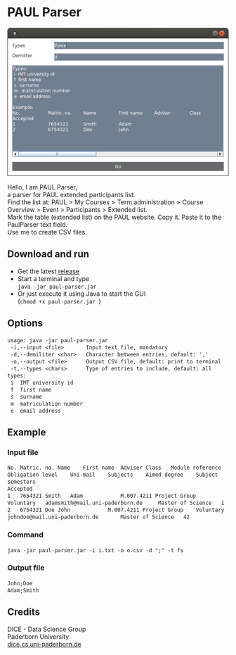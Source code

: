 # PAUL Parser

![PAUL Parser screenshot](doc/screenshot.png)


Hello, I am PAUL Parser,  
a parser for PAUL extended participants list.  
Find the list at: PAUL > My
Courses > Term administration > Course Overview > Event > Participants >
Extended list.  
Mark the table (extended list) on the PAUL website. Copy it. Paste it to the PaulParser text field.  
Use me to create CSV files.

## Download and run

- Get the latest [release](https://github.com/dice-group/PaulParser/releases)
- Start a terminal and type  
  `java -jar paul-parser.jar`
- Or just execute it using Java to start the GUI  
  (`chmod +x paul-parser.jar `)

## Options

```
usage: java -jar paul-parser.jar
 -i,--input <file>       Input text file, mandatory
 -d,--demiliter <char>   Character between entries, default: ','
 -o,--output <file>      Output CSV file, default: print to terminal
 -t,--types <chars>      Type of entries to include, default: all
types:
 i  IMT university id
 f  first name
 s  surname
 m  matriculation number
 e  email address
```

## Example

### Input file

```
No.	Matric. no.	Name	First name	Adviser	Class	Module reference	Obligation level	Uni-mail	Subjects	Aimed degree	Subject semesters	
Accepted
1	7654321	Smith	Adam			M.007.4211 Project Group	Voluntary	adamsmith@mail.uni-paderborn.de		Master of Science	1	
2	6754321	Doe	John			M.007.4211 Project Group	Voluntary	johndoe@mail.uni-paderborn.de		Master of Science	42
```

### Command

```
java -jar paul-parser.jar -i i.txt -o o.csv -d ";" -t fs
```

### Output file

```
John;Doe
Adam;Smith
```

## Credits

DICE - Data Science Group  
Paderborn University  
[dice.cs.uni-paderborn.de](http://dice.cs.uni-paderborn.de/)
